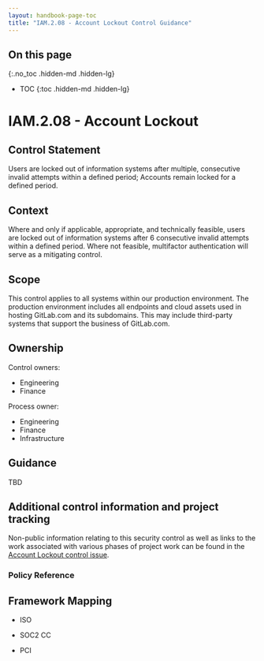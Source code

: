 ```yaml
---
layout: handbook-page-toc
title: "IAM.2.08 - Account Lockout Control Guidance"
---
```


## On this page
{:.no_toc .hidden-md .hidden-lg}

- TOC
{:toc .hidden-md .hidden-lg}

# IAM.2.08 - Account Lockout

## Control Statement

Users are locked out of information systems after multiple, consecutive invalid attempts within a defined period; Accounts remain locked for a defined period. 

## Context

Where and only if applicable, appropriate, and technically feasible, users are locked out of information systems after 6 consecutive invalid attempts within a defined period. Where not feasible, multifactor authentication will serve as a mitigating control. 

## Scope

This control applies to all systems within our production environment. The production environment includes all endpoints and cloud assets used in hosting GitLab.com and its subdomains. This may include third-party systems that support the business of GitLab.com.

## Ownership

Control owners: 
* Engineering
* Finance

Process owner: 
* Engineering
* Finance
* Infrastructure

## Guidance

TBD

## Additional control information and project tracking

Non-public information relating to this security control as well as links to the work associated with various phases of project work can be found in the [Account Lockout control issue](https://gitlab.com/gitlab-com/gl-security/security-assurance/sec-compliance/compliance/issues/819).

### Policy Reference

## Framework Mapping

* ISO

* SOC2 CC

* PCI
